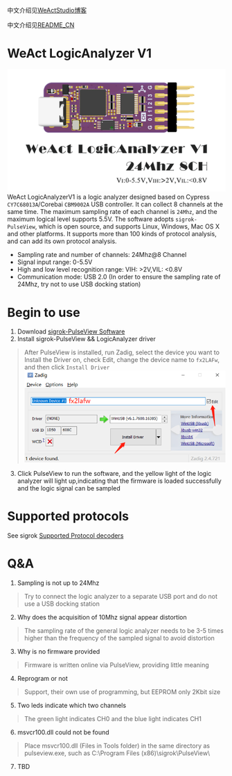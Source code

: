 中文介绍见[WeActStudio博客](http://www.weact-tc.cn/2021/10/30/WeAct-LogicAnalyzerV1/)

中文介绍见[README_CN](./README_CN.md)

# WeAct LogicAnalyzer V1
![](./Images/WeAct-LogicAnalyzerV1-01.png)
WeAct LogicAnalyzerV1 is a logic analyzer designed based on Cypress `CY7C68013A`/Corebai `CBM9002A` USB controller. It can collect 8 channels at the same time. The maximum sampling rate of each channel is `24Mhz`, and the maximum logical level supports 5.5V. The software adopts `sigrok-PulseView`, which is open source, and supports Linux, Windows, Mac OS X and other platforms. It supports more than 100 kinds of protocol analysis, and can add its own protocol analysis.

* Sampling rate and number of channels: 24Mhz@8 Channel
* Signal input range: 0-5.5V
* High and low level recognition range: VIH: >2V,VIL: <0.8V
* Communication mode: USB 2.0 (In order to ensure the sampling rate of 24Mhz, try not to use USB docking station)

# Begin to use
1. Download [sigrok-PulseView Software](https://sigrok.org/wiki/Downloads)
2. Install sigrok-PulseView && LogicAnalyzer driver
> After PulseView is installed, run Zadig, select the device you want to Install the Driver on, check Edit, change the device name to `fx2LAFw`, and then click `Install Driver`
![](./Images/WeAct-LogicAnalyzerV1-02.png)
3. Click PulseView to run the software, and the yellow light of the logic analyzer will light up,indicating that the firmware is loaded successfully and the logic signal can be sampled

# Supported protocols
See sigrok [Supported Protocol decoders](https://sigrok.org/wiki/Protocol_decoders)

# Q&A
1. Sampling is not up to 24Mhz
> Try to connect the logic analyzer to a separate USB port and do not use a USB docking station
2. Why does the acquisition of 10Mhz signal appear distortion
> The sampling rate of the general logic analyzer needs to be 3-5 times higher than the frequency of the sampled signal to avoid distortion
3. Why is no firmware provided
> Firmware is written online via PulseView, providing little meaning
4. Reprogram or not
> Support, their own use of programming, but EEPROM only 2Kbit size
5. Two leds indicate which two channels
> The green light indicates CH0 and the blue light indicates CH1
6. msvcr100.dll could not be found
> Place msvcr100.dll (Files in Tools folder) in the same directory as pulseview.exe, such as C:\Program Files (x86)\sigrok\PulseView\
7. TBD